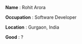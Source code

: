 **Name** : Rohit Arora

**Occupation** : Software Developer

**Location** : Gurgaon, India

**Good** : ?
